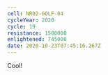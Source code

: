 ```yaml
---
cell: NR02-GOLF-04
cycleYear: 2020
cycle: 19
resistance: 1500000
enlightened: 745000
date: 2020-10-23T07:45:16.267Z
---
```

Cool!
